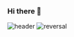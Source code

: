 ### Hi there 👋
![header](https://capsule-render.vercel.app/api?type=wave&color=auto&height=300&section=header&text=My%20Space&fontSize=90)
![reversal](https://capsule-render.vercel.app/api?type=rect&text=RECT&fontAlign=30&fontSize=30&descAlign=60&descAlignY=50&theme=radical)
